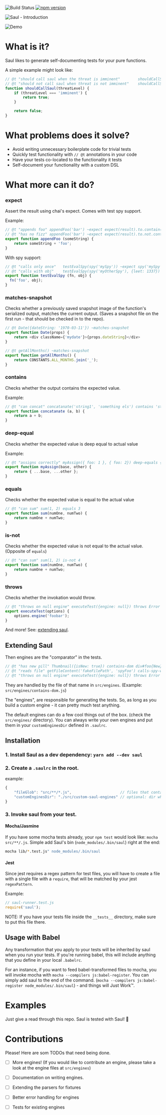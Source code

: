 ![Build Status](https://circleci.com/gh/nadeesha/saul/tree/master.svg?style=svg) [![npm version](https://badge.fury.io/js/saul.svg)](https://badge.fury.io/js/saul)

![Saul - Introduction](https://s3.amazonaws.com/nadeesha-static/Screen+Shot+2017-08-15+at+11.47.47+PM.png)

![Demo](https://s3.amazonaws.com/nadeesha-misc/saul+demo+gif.gif)

# What is it?

Saul likes to generate self-documenting tests for your pure functions.

A simple example might look like:

```js
// @t "should call saul when the threat is imminent"        shouldCallSaul('imminent') equals true
// @t "should not call saul when threat is not imminent"    shouldCallSaul('nodanger') equals false
function shouldCallSaul(threatLevel) {
    if (threatLevel === 'imminent') {
        return true;
    }

    return false;
}
```

# What problems does it solve?

- Avoid writing unnecessary boilerplate code for trivial tests
- Quickly test functionality with `// @t` annotations in your code
- Have your tests co-located to the functionality it tests
- Self-document your functionality with a custom DSL

# What more can it do?

### expect
Assert the result using chai's expect. Comes with test spy support.

Example:
```js
// @t "appends foo" appendFoo('bar') ~expect expect(result).to.contain('foo');
// @t "has no fizz" appendFoo('bar') ~expect expect(result).to.not.contain('fizz');
export function appendFoo (someString) {
    return someString + 'foo';
}
```

With spy support:
```js
// @t "calls only once"   testEvalSpy(spy('mySpy')) ~expect spy('mySpy').calledOnce
// @t "calls with obj"    testEvalSpy(spy('myOtherSpy'), {leet: 1337}) ~expect expect(spy('myOtherSpy').args[0][1]).to.eql([{leet: 1337}])
export function testEvalSpy (fn, obj) {
  fn('foo', obj);
}
```

### matches-snapshot
Checks whether a previously saved snapshot image of the function's serialized output, matches the current output. (Saves a snapshot file on the first run - that should be checked in to the repo).

```js
// @t Date({dateString: '1970-03-11'}) ~matches-snapshot
export function Date(props) {
    return <div className={'mydate'}>{props.dateString}</div>
}

// @t getAllMonths() ~matches-snapshot
export function getAllMonths() {
    return CONSTANTS.ALL_MONTHS.join('_');
}
```


### contains
Checks whether the output contains the expected value.

Example:
```js
// @t "can concat" concatanate('string1', 'something els') contains 'string1'
export function concatanate (a, b) {
    return a + b;
}
```

### deep-equal
Checks whether the expected value is deep equal to actual value

Example:
```js
// @t "assigns correctly" myAssign({ foo: 1 }, { foo: 2}) deep-equals { foo: 2 }
export function myAssign(base, other) {
    return { ...base, ...other };
}
```

### equals
Checks whether the expected value is equal to the actual value
```js
// @t "can sum" sum(1, 2) equals 3
export function sum(numOne, numTwo) {
    return numOne + numTwo;
}
```

### is-not
Checks whether the expected value is not equal to the actual value. (Opposite of `equals`)
```js
// @t "can sum" sum(1, 2) is-not 4
export function sum(numOne, numTwo) {
    return numOne + numTwo;
}
```

### throws
Checks whether the invokation would throw.
```js
// @t "throws on null engine" executeTest({engine: null}) throws Error
export executeTest(options) {
    options.engine('foobar');
}
```

And more! See: [extending saul](#extending).

## Extending Saul <a name="extending"></a>

Then engines are the "comparator" in the tests.

```js
// @t "has new pill" Thumbnail({isNew: true}) contains-dom div#foo{New}                   ===> contains-dom
// @t "reads file" getFileContent('fakeFilePath', 'spyFoo') calls-spy-with fakeFilePath   ===> calls-spy-with
// @t "throws on null engine" executeTest({engine: null}) throws Error                    ===> throws
```

They are handled by the file of that name in `src/engines`. (Example: `src/engines/contains-dom.js`)

The "engines", are responsible for generating the tests. So, as long as you build a custom engine - it can pretty much test anything. 

The default engines can do a few cool things out of the box. (check the `src/engines/` directory). You can always write your own engines and put them in your `customEnginesDir` defined in `.saulrc`.

## Installation

### 1. Install Saul as a dev dependency: `yarn add --dev saul`

### 2. Create a `.saulrc` in the root.

example:
```js
{
    "fileGlob": "src/**/*.js",                      // files that contain the saul comments
    "customEnginesDir": "./src/custom-saul-engines" // optional: dir where you will put custom engine .js files
}
```

### 3. Invoke saul from your test. 

#### Mocha/Jasmine

If you have some mocha tests already, your `npm test` would look like: `mocha src/**/.js`. Simple add Saul's bin (`node_modules/.bin/saul`) right at the end:

```sh
mocha lib/*.test.js" node_modules/.bin/saul
```
#### Jest

Since jest requires a regex pattern for test files, you will have to create a file with a single file with a `require`, that will be matched by your jest `regexPattern`.

Example:
```js
// saul-runner.test.js
require('saul');
```

NOTE: If you have your tests file inside the `__tests__` directory, make sure to put this file there.

## Usage with Babel

Any transformation that you apply to your tests will be inherited by saul when you run your tests. If you're running babel, this will include anything that you define in your local `.babelrc`.

For an instance, if you want to feed babel-transformed files to mocha, you will invoke mocha with `mocha --compilers js:babel-register`. You can simply add saul to the end of the command. (`mocha --compilers js:babel-register node_modules/.bin/saul`) - and things will Just Work™.

# Examples

Just give a read through this repo. Saul is tested with Saul! :rocket:

# Contributions

Please! Here are som TODOs that need being done.

- [ ] More engines! (If you would like to contribute an engine, please take a look at the engine files at `src/engines`)
- [ ] Documentation on writing engines.
- [ ] Extending the parsers for fixtures
- [ ] Better error handling for engines
- [ ] Tests for existing engines

